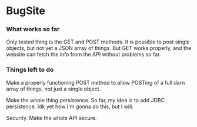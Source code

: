 # BugSite

### What works so far

Only tested thing is the GET and POST methods. It is possible to post single objects, but not yet a JSON array of things. But GET works properly, and the website can fetch the info from the API without problems so far. 

### Things left to do

Make a properly functioning POST method to allow POSTing of a full darn array of things, not just a single object.

Make the whole thing persistence. So far, my idea is to add JDBC persistence. Idk yet how I'm gonna do this, but I will. 

Security. Make the whole API secure.

